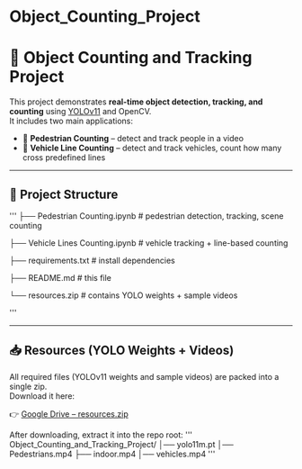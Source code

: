 # Object_Counting_Project


# 🧮 Object Counting and Tracking Project

This project demonstrates **real-time object detection, tracking, and counting** using [YOLOv11](https://github.com/ultralytics/ultralytics) and OpenCV.  
It includes two main applications:

- 👤 **Pedestrian Counting** – detect and track people in a video
- 🚗 **Vehicle Line Counting** – detect and track vehicles, count how many cross predefined lines

---

## 📂 Project Structure
'''
├── Pedestrian Counting.ipynb # pedestrian detection, tracking, scene counting

├── Vehicle Lines Counting.ipynb # vehicle tracking + line-based counting

├── requirements.txt # install dependencies

├── README.md # this file

└── resources.zip # contains YOLO weights + sample videos

'''

---

## 📥 Resources (YOLO Weights + Videos)

All required files (YOLOv11 weights and sample videos) are packed into a single zip.  
Download it here:  

👉 [Google Drive – resources.zip](https://drive.google.com/drive/folders/1E6hmhKR9nbLMrpmqx9NM4lJca9bms_O6?usp=sharing)

After downloading, extract it into the repo root:
'''
Object_Counting_and_Tracking_Project/
│── yolo11m.pt
│── Pedestrians.mp4
├── indoor.mp4
│── vehicles.mp4
'''
